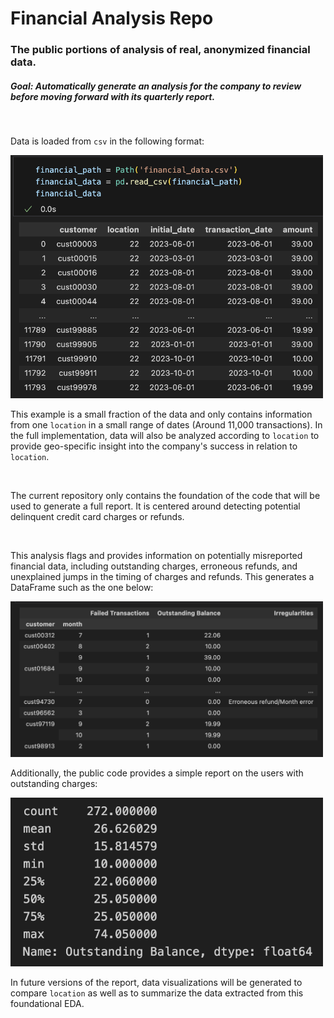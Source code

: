# Financial Analysis Repo

### The public portions of analysis of real, anonymized financial data.
##### Goal: Automatically generate an analysis for the company to review before moving forward with its quarterly report.
<br>

Data is loaded from `csv` in the following format:

<img src="raw_financial_df.png" width="500">

This example is a small fraction of the data and only contains information from one `location` in a small range of dates (Around 11,000 transactions). In the full implementation, data will also be analyzed according to `location` to provide geo-specific insight into the company's success in relation to `location`.

<br>

The current repository only contains the foundation of the code that will be used to generate a full report. It is 
centered around detecting potential delinquent credit card charges or refunds.

<br>

This analysis flags and provides information on potentially misreported financial data, including outstanding charges, erroneous refunds, and unexplained jumps in the timing of charges and refunds. This generates a DataFrame such as the one below:

<img src="data_extracted_df.png" width="500">

<br>

Additionally, the public code provides a simple report on the users with outstanding charges:

<img src="simple_report.png" width="500">

In future versions of the report, data visualizations will be generated to compare `location` as well as to summarize the data extracted
from this foundational EDA.
